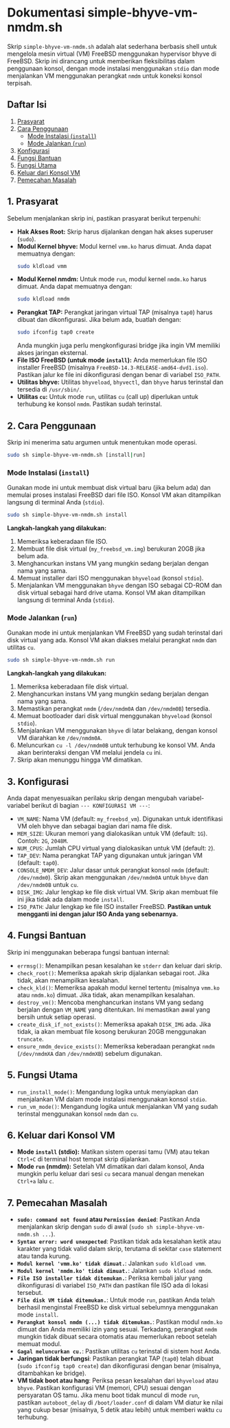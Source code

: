 # Dokumentasi simple-bhyve-vm-nmdm.sh

Skrip `simple-bhyve-vm-nmdm.sh` adalah alat sederhana berbasis shell untuk mengelola mesin virtual (VM) FreeBSD menggunakan hypervisor bhyve di FreeBSD. Skrip ini dirancang untuk memberikan fleksibilitas dalam penggunaan konsol, dengan mode instalasi menggunakan `stdio` dan mode menjalankan VM menggunakan perangkat `nmdm` untuk koneksi konsol terpisah.

## Daftar Isi
1.  [Prasyarat](#prasyarat)
2.  [Cara Penggunaan](#cara-penggunaan)
    *   [Mode Instalasi (`install`)](#mode-instalasi-install)
    *   [Mode Jalankan (`run`)](#mode-jalankan-run)
3.  [Konfigurasi](#konfigurasi)
4.  [Fungsi Bantuan](#fungsi-bantuan)
5.  [Fungsi Utama](#fungsi-utama)
6.  [Keluar dari Konsol VM](#keluar-dari-konsol-vm)
7.  [Pemecahan Masalah](#pemecahan-masalah)

## 1. Prasyarat
Sebelum menjalankan skrip ini, pastikan prasyarat berikut terpenuhi:

*   **Hak Akses Root:** Skrip harus dijalankan dengan hak akses superuser (`sudo`).
*   **Modul Kernel bhyve:** Modul kernel `vmm.ko` harus dimuat. Anda dapat memuatnya dengan:
    ```bash
    sudo kldload vmm
    ```
*   **Modul Kernel nmdm:** Untuk mode `run`, modul kernel `nmdm.ko` harus dimuat. Anda dapat memuatnya dengan:
    ```bash
    sudo kldload nmdm
    ```
*   **Perangkat TAP:** Perangkat jaringan virtual TAP (misalnya `tap0`) harus dibuat dan dikonfigurasi. Jika belum ada, buatlah dengan:
    ```bash
    sudo ifconfig tap0 create
    ```
    Anda mungkin juga perlu mengkonfigurasi bridge jika ingin VM memiliki akses jaringan eksternal.
*   **File ISO FreeBSD (untuk mode `install`):** Anda memerlukan file ISO installer FreeBSD (misalnya `FreeBSD-14.3-RELEASE-amd64-dvd1.iso`). Pastikan jalur ke file ini dikonfigurasi dengan benar di variabel `ISO_PATH`.
*   **Utilitas bhyve:** Utilitas `bhyveload`, `bhyvectl`, dan `bhyve` harus terinstal dan tersedia di `/usr/sbin/`.
*   **Utilitas `cu`:** Untuk mode `run`, utilitas `cu` (call up) diperlukan untuk terhubung ke konsol `nmdm`. Pastikan sudah terinstal.

## 2. Cara Penggunaan

Skrip ini menerima satu argumen untuk menentukan mode operasi.

```bash
sudo sh simple-bhyve-vm-nmdm.sh [install|run]
```

### Mode Instalasi (`install`)
Gunakan mode ini untuk membuat disk virtual baru (jika belum ada) dan memulai proses instalasi FreeBSD dari file ISO. Konsol VM akan ditampilkan langsung di terminal Anda (`stdio`).

```bash
sudo sh simple-bhyve-vm-nmdm.sh install
```

**Langkah-langkah yang dilakukan:**
1.  Memeriksa keberadaan file ISO.
2.  Membuat file disk virtual (`my_freebsd_vm.img`) berukuran 20GB jika belum ada.
3.  Menghancurkan instans VM yang mungkin sedang berjalan dengan nama yang sama.
4.  Memuat installer dari ISO menggunakan `bhyveload` (konsol `stdio`).
5.  Menjalankan VM menggunakan `bhyve` dengan ISO sebagai CD-ROM dan disk virtual sebagai hard drive utama. Konsol VM akan ditampilkan langsung di terminal Anda (`stdio`).

### Mode Jalankan (`run`)
Gunakan mode ini untuk menjalankan VM FreeBSD yang sudah terinstal dari disk virtual yang ada. Konsol VM akan diakses melalui perangkat `nmdm` dan utilitas `cu`.

```bash
sudo sh simple-bhyve-vm-nmdm.sh run
```

**Langkah-langkah yang dilakukan:**
1.  Memeriksa keberadaan file disk virtual.
2.  Menghancurkan instans VM yang mungkin sedang berjalan dengan nama yang sama.
3.  Memastikan perangkat `nmdm` (`/dev/nmdm0A` dan `/dev/nmdm0B`) tersedia.
4.  Memuat bootloader dari disk virtual menggunakan `bhyveload` (konsol `stdio`).
5.  Menjalankan VM menggunakan `bhyve` di latar belakang, dengan konsol VM diarahkan ke `/dev/nmdm0A`.
6.  Meluncurkan `cu -l /dev/nmdm0B` untuk terhubung ke konsol VM. Anda akan berinteraksi dengan VM melalui jendela `cu` ini.
7.  Skrip akan menunggu hingga VM dimatikan.

## 3. Konfigurasi

Anda dapat menyesuaikan perilaku skrip dengan mengubah variabel-variabel berikut di bagian `--- KONFIGURASI VM ---`:

*   `VM_NAME`: Nama VM (default: `my_freebsd_vm`). Digunakan untuk identifikasi VM oleh bhyve dan sebagai bagian dari nama file disk.
*   `MEM_SIZE`: Ukuran memori yang dialokasikan untuk VM (default: `1G`). Contoh: `2G`, `2048M`.
*   `NUM_CPUS`: Jumlah CPU virtual yang dialokasikan untuk VM (default: `2`).
*   `TAP_DEV`: Nama perangkat TAP yang digunakan untuk jaringan VM (default: `tap0`).
*   `CONSOLE_NMDM_DEV`: Jalur dasar untuk perangkat konsol `nmdm` (default: `/dev/nmdm0`). Skrip akan menggunakan `/dev/nmdm0A` untuk `bhyve` dan `/dev/nmdm0B` untuk `cu`.
*   `DISK_IMG`: Jalur lengkap ke file disk virtual VM. Skrip akan membuat file ini jika tidak ada dalam mode `install`.
*   `ISO_PATH`: Jalur lengkap ke file ISO installer FreeBSD. **Pastikan untuk mengganti ini dengan jalur ISO Anda yang sebenarnya.**

## 4. Fungsi Bantuan

Skrip ini menggunakan beberapa fungsi bantuan internal:

*   `errmsg()`: Menampilkan pesan kesalahan ke `stderr` dan keluar dari skrip.
*   `check_root()`: Memeriksa apakah skrip dijalankan sebagai root. Jika tidak, akan menampilkan kesalahan.
*   `check_kld()`: Memeriksa apakah modul kernel tertentu (misalnya `vmm.ko` atau `nmdm.ko`) dimuat. Jika tidak, akan menampilkan kesalahan.
*   `destroy_vm()`: Mencoba menghancurkan instans VM yang sedang berjalan dengan `VM_NAME` yang ditentukan. Ini memastikan awal yang bersih untuk setiap operasi.
*   `create_disk_if_not_exists()`: Memeriksa apakah `DISK_IMG` ada. Jika tidak, ia akan membuat file kosong berukuran 20GB menggunakan `truncate`.
*   `ensure_nmdm_device_exists()`: Memeriksa keberadaan perangkat `nmdm` (`/dev/nmdmXA` dan `/dev/nmdmXB`) sebelum digunakan.

## 5. Fungsi Utama

*   `run_install_mode()`: Mengandung logika untuk menyiapkan dan menjalankan VM dalam mode instalasi menggunakan konsol `stdio`.
*   `run_vm_mode()`: Mengandung logika untuk menjalankan VM yang sudah terinstal menggunakan konsol `nmdm` dan `cu`.

## 6. Keluar dari Konsol VM

*   **Mode `install` (stdio):** Matikan sistem operasi tamu (VM) atau tekan `Ctrl+C` di terminal host tempat skrip dijalankan.
*   **Mode `run` (nmdm):** Setelah VM dimatikan dari dalam konsol, Anda mungkin perlu keluar dari sesi `cu` secara manual dengan menekan `Ctrl+a` lalu `c`.

## 7. Pemecahan Masalah

*   **`sudo: command not found` atau `Permission denied`**: Pastikan Anda menjalankan skrip dengan `sudo` di awal (`sudo sh simple-bhyve-vm-nmdm.sh ...`).
*   **`Syntax error: word unexpected`**: Pastikan tidak ada kesalahan ketik atau karakter yang tidak valid dalam skrip, terutama di sekitar `case` statement atau tanda kurung.
*   **`Modul kernel 'vmm.ko' tidak dimuat.`**: Jalankan `sudo kldload vmm`.
*   **`Modul kernel 'nmdm.ko' tidak dimuat.`**: Jalankan `sudo kldload nmdm`.
*   **`File ISO installer tidak ditemukan.`**: Periksa kembali jalur yang dikonfigurasi di variabel `ISO_PATH` dan pastikan file ISO ada di lokasi tersebut.
*   **`File disk VM tidak ditemukan.`**: Untuk mode `run`, pastikan Anda telah berhasil menginstal FreeBSD ke disk virtual sebelumnya menggunakan mode `install`.
*   **`Perangkat konsol nmdm (...) tidak ditemukan.`**: Pastikan modul `nmdm.ko` dimuat dan Anda memiliki izin yang sesuai. Terkadang, perangkat `nmdm` mungkin tidak dibuat secara otomatis atau memerlukan reboot setelah memuat modul.
*   **`Gagal meluncurkan cu.`**: Pastikan utilitas `cu` terinstal di sistem host Anda.
*   **Jaringan tidak berfungsi**: Pastikan perangkat TAP (`tap0`) telah dibuat (`sudo ifconfig tap0 create`) dan dikonfigurasi dengan benar (misalnya, ditambahkan ke bridge).
*   **VM tidak boot atau hang**: Periksa pesan kesalahan dari `bhyveload` atau `bhyve`. Pastikan konfigurasi VM (memori, CPU) sesuai dengan persyaratan OS tamu. Jika menu boot tidak muncul di mode `run`, pastikan `autoboot_delay` di `/boot/loader.conf` di dalam VM diatur ke nilai yang cukup besar (misalnya, 5 detik atau lebih) untuk memberi waktu `cu` terhubung.
